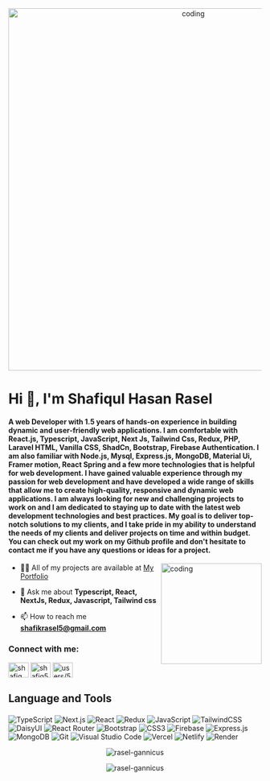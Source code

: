 <div align="center">
  <img align="center" alt="coding" width="720" src="https://i.ibb.co.com/w4ZJ9H8/Frontend-Developer-2.gif">
</div>

<h1>Hi 👋, I'm Shafiqul Hasan Rasel</h1>
<h4>A web Developer with 1.5 years of hands-on experience in building dynamic and user-friendly web applications. I am comfortable with React.js, Typescript, JavaScript, Next Js, Tailwind Css, Redux, PHP, Laravel HTML, Vanilla CSS, ShadCn, Bootstrap, Firebase Authentication. I am also familiar with Node.js, Mysql, Express.js, MongoDB, Material Ui, Framer motion, React Spring and a few more technologies that is helpful for web development. I have gained valuable experience through my passion for web development and have developed a wide range of skills that allow me to create high-quality, responsive and dynamic web applications. I am always looking for new and challenging projects to work on and I am dedicated to staying up to date with the latest web development technologies and best practices. My goal is to deliver top-notch solutions to my clients, and I take pride in my ability to understand the needs of my clients and deliver projects on time and within budget. You can check out my work on my Github profile and don't hesitate to contact me if you have any questions or ideas for a project.</h4>

<img align="right" alt="coding" width="200" src="https://i.giphy.com/media/v1.Y2lkPTc5MGI3NjExaDI3eHV4bzk1amFwOHJsaGRtdWxvMjQ5OGF5eHNlb3Nncnh4d2M4dCZlcD12MV9pbnRlcm5hbF9naWZfYnlfaWQmY3Q9cw/jdPMeyv9rn0hZHh8n9/giphy.gif">


- 👨‍💻 All of my projects are available at [My Portfolio](https://shafiq-russell.vercel.app/)

- 💬 Ask me about **Typescript, React, NextJs, Redux, Javascript, Tailwind css**

- 📫 How to reach me **shafikrasel5@gmail.com**


<h3 align="left">Connect with me:</h3>
<p align="left">
<a href="https://twitter.com/shafiq_russell" target="blank"><img align="center" src="https://raw.githubusercontent.com/rahuldkjain/github-profile-readme-generator/master/src/images/icons/Social/twitter.svg" alt="shafiq_russell" height="30" width="40" /></a>
<a href="https://linkedin.com/in/shafiq5russell" target="blank"><img align="center" src="https://raw.githubusercontent.com/rahuldkjain/github-profile-readme-generator/master/src/images/icons/Social/linked-in-alt.svg" alt="shafiq5russell" height="30" width="40" /></a>
<a href="https://stackoverflow.com/users/5861485/shafiqul-hasan-russell" target="blank"><img align="center" src="https://raw.githubusercontent.com/rahuldkjain/github-profile-readme-generator/master/src/images/icons/Social/stack-overflow.svg" alt="users/5861485/shafiqul-hasan-russell" height="30" width="40" /></a>
</p>



## <p>Language and Tools </p> 

![TypeScript](https://img.shields.io/badge/typescript-%23007ACC.svg?style=for-the-badge&logo=typescript&logoColor=white)
![Next.js](https://img.shields.io/badge/Next.js-black?style=for-the-badge&logo=next.js&logoColor=white)
![React](https://img.shields.io/badge/react-%2320232a.svg?style=for-the-badge&logo=react&logoColor=%2361DAFB)
![Redux](https://img.shields.io/badge/redux-%23593d88.svg?style=for-the-badge&logo=redux&logoColor=white)
![JavaScript](https://img.shields.io/badge/javascript-%23323330.svg?style=for-the-badge&logo=javascript&logoColor=%23F7DF1E)
![TailwindCSS](https://img.shields.io/badge/tailwindcss-%2338B2AC.svg?style=for-the-badge&logo=tailwind-css&logoColor=white)
![DaisyUI](https://img.shields.io/badge/daisyui-5A0EF8?style=for-the-badge&logo=daisyui&logoColor=white)
![React Router](https://img.shields.io/badge/React_Router-CA4245?style=for-the-badge&logo=react-router&logoColor=white)
![Bootstrap](https://img.shields.io/badge/bootstrap-%23563D7C.svg?style=for-the-badge&logo=bootstrap&logoColor=white)
![CSS3](https://img.shields.io/badge/css3-%231572B6.svg?style=for-the-badge&logo=css3&logoColor=white)
![Firebase](https://img.shields.io/badge/firebase-%23039BE5.svg?style=for-the-badge&logo=firebase)
![Express.js](https://img.shields.io/badge/express.js-%23404d59.svg?style=for-the-badge&logo=express&logoColor=%2361DAFB)
![MongoDB](https://img.shields.io/badge/MongoDB-%234ea94b.svg?style=for-the-badge&logo=mongodb&logoColor=white)
![Git](https://img.shields.io/badge/git-%23F05033.svg?style=for-the-badge&logo=git&logoColor=white)
![Visual Studio Code](https://img.shields.io/badge/Visual%20Studio%20Code-0078d7.svg?style=for-the-badge&logo=visual-studio-code&logoColor=white)
![Vercel](https://img.shields.io/badge/vercel-%23000000.svg?style=for-the-badge&logo=vercel&logoColor=white)
![Netlify](https://img.shields.io/badge/netlify-%23000000.svg?style=for-the-badge&logo=netlify&logoColor=#00C7B7)
![Render](https://img.shields.io/badge/Render-%46E3B7.svg?style=for-the-badge&logo=render&logoColor=white)



<!-- <p><img align="left" src="https://github-readme-stats.vercel.app/api/top-langs?username=rasel-gannicus&show_icons=true&locale=en&layout=compact" alt="rasel-gannicus" /></p>




<p>&nbsp;<img align="center" src="https://github-readme-stats.vercel.app/api?username=rasel-gannicus&show_icons=true&locale=en" alt="rasel-gannicus" /></p> -->

<p align="center"><img align="center" src="https://github-readme-streak-stats.herokuapp.com/?user=rasel-gannicus" alt="rasel-gannicus" /></p>
<p align="center"><img align="center" src="http://github-profile-summary-cards.vercel.app/api/cards/most-commit-language?username=rasel-gannicus" alt="rasel-gannicus" />
<!-- <img align="center" alt="coding" width="200" src="https://i.giphy.com/media/v1.Y2lkPTc5MGI3NjExamN1ZDN2cTZrbWRtaGNsNG9zeDJjMWxrN3IxdWMyOHUxaXpjcjM5eSZlcD12MV9pbnRlcm5hbF9naWZfYnlfaWQmY3Q9cw/jRf5fsn8G6YaogAWxn/giphy.gif"> -->
</p> 


